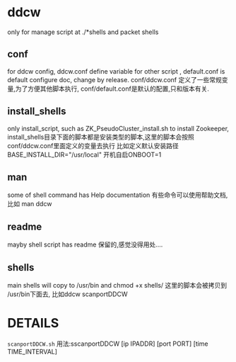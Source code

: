# ddcw
only for manage script at ./*shells
and packet shells

## conf
for ddcw config, ddcw.conf define variable for other script , default.conf is default configure doc, change by release.
conf/ddcw.conf 定义了一些常规变量,为了方便其他脚本执行, conf/default.conf是默认的配置,只和版本有关.

## install_shells
only install_script, such as ZK_PseudoCluster_install.sh to install Zookeeper,
install_shells目录下面的脚本都是安装类型的脚本,这里的脚本会按照conf/ddcw.conf里面定义的变量去执行
比如定义默认安装路径BASE_INSTALL_DIR="/usr/local"   开机自启ONBOOT=1

## man
some of shell command has Help documentation 
有些命令可以使用帮助文档,比如 man ddcw

## readme
mayby shell script has readme
保留的,感觉没得用处....

## shells
main shells will copy to /usr/bin and chmod +x shells/
这里的脚本会被拷贝到 /usr/bin下面去, 比如ddcw  scanportDDCW


# DETAILS
```scanportDDCW.sh```
用法:sscanportDDCW [ip IPADDR] [port PORT] [time TIME_INTERVAL]
